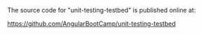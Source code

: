 The source code for "unit-testing-testbed" is published online at:

https://github.com/AngularBootCamp/unit-testing-testbed

